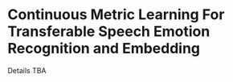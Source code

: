 # Continuous Metric Learning For Transferable Speech Emotion Recognition and Embedding

Details TBA
